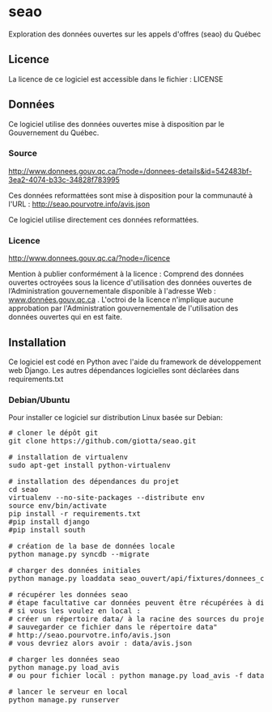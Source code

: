 # seao

Exploration des données ouvertes sur les appels d'offres (seao) du Québec

## Licence

La licence de ce logiciel est accessible dans le fichier :
LICENSE

## Données

Ce logiciel utilise des données ouvertes mise à disposition par le 
Gouvernement du Québec.

### Source
http://www.donnees.gouv.qc.ca/?node=/donnees-details&id=542483bf-3ea2-4074-b33c-34828f783995

Ces données reformattées sont mise à disposition pour la communauté à l'URL :
http://seao.pourvotre.info/avis.json

Ce logiciel utilise directement ces données reformattées.

### Licence
http://www.donnees.gouv.qc.ca/?node=/licence

Mention à publier conformément à la licence :
Comprend des données ouvertes octroyées sous la licence d'utilisation des données ouvertes de l’Administration gouvernementale disponible à l'adresse Web : www.données.gouv.qc.ca . L'octroi de la licence n'implique aucune approbation par l'Administration gouvernementale de l'utilisation des données ouvertes qui en est faite.

## Installation
Ce logiciel est codé en Python avec l'aide du framework de développement
web Django. Les autres dépendances logicielles sont déclarées dans
requirements.txt

### Debian/Ubuntu
Pour installer ce logiciel sur distribution Linux basée sur Debian:

<pre>
# cloner le dépôt git
git clone https://github.com/giotta/seao.git

# installation de virtualenv
sudo apt-get install python-virtualenv

# installation des dépendances du projet
cd seao
virtualenv --no-site-packages --distribute env
source env/bin/activate
pip install -r requirements.txt
#pip install django
#pip install south

# création de la base de données locale
python manage.py syncdb --migrate

# charger des données initiales
python manage.py loaddata seao_ouvert/api/fixtures/donnees_champs.json

# récupérer les données seao
# étape facultative car données peuvent être récupérées à distance lors du chargement
# si vous les voulez en local :
# créer un répertoire data/ à la racine des sources du projet
# sauvegarder ce fichier dans le répertoire data"
# http://seao.pourvotre.info/avis.json
# vous devriez alors avoir : data/avis.json

# charger les données seao
python manage.py load_avis
# ou pour fichier local : python manage.py load_avis -f data/avis.json

# lancer le serveur en local
python manage.py runserver
</pre>
